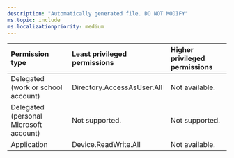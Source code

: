 ```yaml
---
description: "Automatically generated file. DO NOT MODIFY"
ms.topic: include
ms.localizationpriority: medium
---
```


|Permission type|Least privileged permissions|Higher privileged permissions|
|:---|:---|:---|
|Delegated (work or school account)|Directory.AccessAsUser.All|Not available.|
|Delegated (personal Microsoft account)|Not supported.|Not supported.|
|Application|Device.ReadWrite.All|Not available.|

